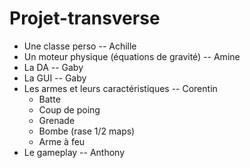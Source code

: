 # Projet-transverse

 - Une classe perso -- Achille
 - Un moteur physique (équations de gravité) -- Amine
 - La DA -- Gaby
 - La GUI -- Gaby
 - Les armes et leurs caractéristiques -- Corentin
     - Batte
     - Coup de poing
     - Grenade
     - Bombe (rase 1/2 maps)
     - Arme à feu
 - Le gameplay -- Anthony

